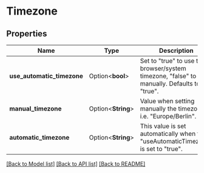 # Timezone

## Properties

Name | Type | Description | Notes
------------ | ------------- | ------------- | -------------
**use_automatic_timezone** | Option<**bool**> | Set to \"true\" to use the browser/system timezone, \"false\" to set manually. Defaults to \"true\". | [optional]
**manual_timezone** | Option<**String**> | Value when setting manually the timezone, i.e. \"Europe/Berlin\". | [optional]
**automatic_timezone** | Option<**String**> | This value is set automatically when the \"useAutomaticTimezone\" is set to \"true\". | [optional]

[[Back to Model list]](../README.md#documentation-for-models) [[Back to API list]](../README.md#documentation-for-api-endpoints) [[Back to README]](../README.md)


